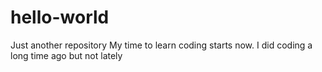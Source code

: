 # hello-world
Just another repository
My time to learn coding starts now.  I did coding a long time ago but not lately
